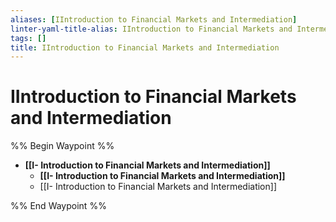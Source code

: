 ```yaml
---
aliases: [IIntroduction to Financial Markets and Intermediation]
linter-yaml-title-alias: IIntroduction to Financial Markets and Intermediation
tags: []
title: IIntroduction to Financial Markets and Intermediation
---
```


# IIntroduction to Financial Markets and Intermediation

%% Begin Waypoint %%
- **[[I- Introduction to Financial Markets and Intermediation]]**
	- **[[I- Introduction to Financial Markets and Intermediation]]**
	- [[I- Introduction to Financial Markets and Intermediation]]

%% End Waypoint %%